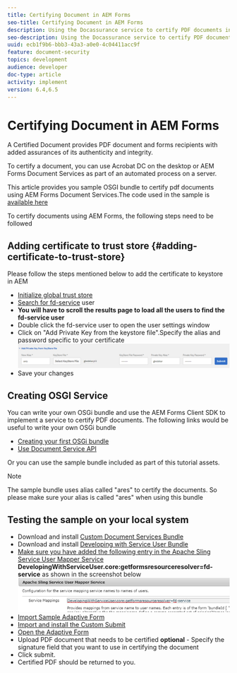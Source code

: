 ```yaml
---
title: Certifying Document in AEM Forms
seo-title: Certifying Document in AEM Forms
description: Using the Docassurance service to certify PDF documents in AEM Forms
seo-description: Using the Docassurance service to certify PDF documents in AEM Forms
uuid: ecb1f9b6-bbb3-43a3-a0e0-4c04411acc9f
feature: document-security
topics: development
audience: developer
doc-type: article
activity: implement
version: 6.4,6.5
---
```


# Certifying Document in AEM Forms

A Certified Document provides PDF document and forms recipients with added assurances of its authenticity and integrity.

To certify a document, you can use Acrobat DC on the desktop or AEM Forms Document Services as part of an automated process on a server.

This article provides you sample OSGI bundle to certify pdf documents using AEM Forms Document Services.The code used in the sample is [available here](https://helpx.adobe.com/experience-manager/6-4/forms/using/aem-document-services-programmatically.html)

To certify documents using AEM Forms, the following steps need to be followed

## Adding certificate to trust store {#adding-certificate-to-trust-store}

Please follow the steps mentioned below to add the certificate to keystore in AEM

* [Initialize global trust store](http://localhost:4502/libs/granite/security/content/truststore.html)
* [Search for fd-service](http://localhost:4502/security/users.html) user
* **You will have to scroll the results page to load all the users to find the fd-service user**
* Double click the fd-service user to open the user settings window
* Click on "Add Private Key from the keystore file".Specify the alias and password specific to your certificate
![add-certificate](assets/adding-certificate-keystore.PNG)
* Save your changes

## Creating OSGI Service

You can write your own OSGi bundle and use the AEM Forms Client SDK to implement a service to certify PDF documents. The following links would be useful to write your own OSGi bundle

* [Creating your first OSGi bundle](https://helpx.adobe.com/experience-manager/using/maven_arch13.html)
* [Use Document Service API](https://helpx.adobe.com/experience-manager/6-4/forms/using/aem-document-services-programmatically.html)

Or you can use the sample bundle included as part of this tutorial assets. 
>[!NOTE]
The sample bundle uses alias called "ares" to certify the documents. So please make sure your alias is called "ares" when using this bundle

## Testing the sample on your local system

* Download and install [Custom Document Services Bundle](/help/forms/assets/common-osgi-bundles/AEMFormsDocumentServices.core-1.0-SNAPSHOT.jar)
* Download and install [Developing with Service User Bundle](/help/forms/assets/common-osgi-bundles/DevelopingWithServiceUser.jar)
* [Make sure you have added the following entry in the Apache Sling Service User Mapper Service](http://localhost:4502/system/console/configMgr) 
**DevelopingWithServiceUser.core:getformsresourceresolver=fd-service** as shown in the screenshot below
![User-Mapper](assets/user-mapper-service.PNG)
* [Import Sample Adaptive Form](assets/certify-pdf-af.zip)
* [Import and install the Custom Submit](assets/custom-submit-certify.zip)
* [Open the Adaptive Form](http://localhost:4502/content/dam/formsanddocuments/certifypdf/jcr:content?wcmmode=disabled)
* Upload PDF document that needs to be certified
**optional** - Specify the signature field that you want to use in certifying the document
* Click submit.
* Certified PDF should be returned to you.


